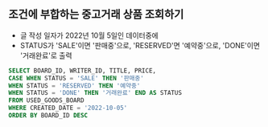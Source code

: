 ## 조건에 부합하는 중고거래 상품 조회하기
- 글 작성 일자가 2022년 10월 5일인 데이터중에
- STATUS가 'SALE'이면 '판매중'으로, 'RESERVED'면 '예약중'으로, 'DONE'이면 '거래완료'로 출력

```sql
SELECT BOARD_ID, WRITER_ID, TITLE, PRICE, 
CASE WHEN STATUS = 'SALE' THEN '판매중'
WHEN STATUS = 'RESERVED' THEN '예약중'
WHEN STATUS = 'DONE' THEN '거래완료' END AS STATUS
FROM USED_GOODS_BOARD
WHERE CREATED_DATE = '2022-10-05'
ORDER BY BOARD_ID DESC
```
